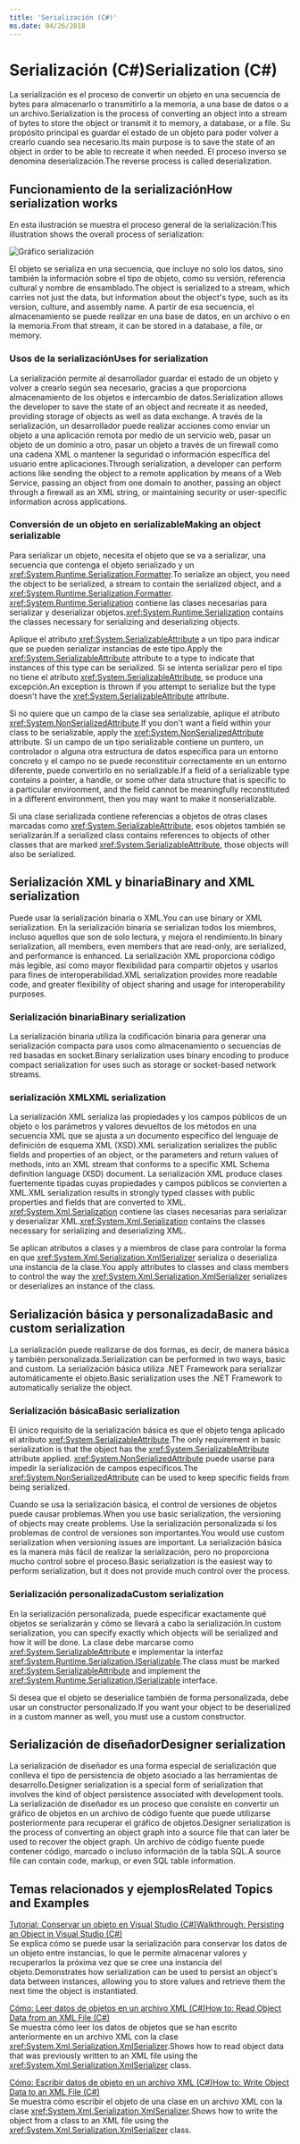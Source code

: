 ```yaml
---
title: 'Serialización (C#)'
ms.date: 04/26/2018
---
```

# <a name="serialization-c"></a><span data-ttu-id="8bc2b-102">Serialización (C#)</span><span class="sxs-lookup"><span data-stu-id="8bc2b-102">Serialization (C#)</span></span>

<span data-ttu-id="8bc2b-103">La serialización es el proceso de convertir un objeto en una secuencia de bytes para almacenarlo o transmitirlo a la memoria, a una base de datos o a un archivo.</span><span class="sxs-lookup"><span data-stu-id="8bc2b-103">Serialization is the process of converting an object into a stream of bytes to store the object or transmit it to memory, a database, or a file.</span></span> <span data-ttu-id="8bc2b-104">Su propósito principal es guardar el estado de un objeto para poder volver a crearlo cuando sea necesario.</span><span class="sxs-lookup"><span data-stu-id="8bc2b-104">Its main purpose is to save the state of an object in order to be able to recreate it when needed.</span></span> <span data-ttu-id="8bc2b-105">El proceso inverso se denomina deserialización.</span><span class="sxs-lookup"><span data-stu-id="8bc2b-105">The reverse process is called deserialization.</span></span>

## <a name="how-serialization-works"></a><span data-ttu-id="8bc2b-106">Funcionamiento de la serialización</span><span class="sxs-lookup"><span data-stu-id="8bc2b-106">How serialization works</span></span>

<span data-ttu-id="8bc2b-107">En esta ilustración se muestra el proceso general de la serialización:</span><span class="sxs-lookup"><span data-stu-id="8bc2b-107">This illustration shows the overall process of serialization:</span></span>

![Gráfico serialización](./media/index/serialization-process.gif)

<span data-ttu-id="8bc2b-109">El objeto se serializa en una secuencia, que incluye no solo los datos, sino también la información sobre el tipo de objeto, como su versión, referencia cultural y nombre de ensamblado.</span><span class="sxs-lookup"><span data-stu-id="8bc2b-109">The object is serialized to a stream, which carries not just the data, but information about the object's type, such as its version, culture, and assembly name.</span></span> <span data-ttu-id="8bc2b-110">A partir de esa secuencia, el almacenamiento se puede realizar en una base de datos, en un archivo o en la memoria.</span><span class="sxs-lookup"><span data-stu-id="8bc2b-110">From that stream, it can be stored in a database, a file, or memory.</span></span>

### <a name="uses-for-serialization"></a><span data-ttu-id="8bc2b-111">Usos de la serialización</span><span class="sxs-lookup"><span data-stu-id="8bc2b-111">Uses for serialization</span></span>

<span data-ttu-id="8bc2b-112">La serialización permite al desarrollador guardar el estado de un objeto y volver a crearlo según sea necesario, gracias a que proporciona almacenamiento de los objetos e intercambio de datos.</span><span class="sxs-lookup"><span data-stu-id="8bc2b-112">Serialization allows the developer to save the state of an object and recreate it as needed, providing storage of objects as well as data exchange.</span></span> <span data-ttu-id="8bc2b-113">A través de la serialización, un desarrollador puede realizar acciones como enviar un objeto a una aplicación remota por medio de un servicio web, pasar un objeto de un dominio a otro, pasar un objeto a través de un firewall como una cadena XML o mantener la seguridad o información específica del usuario entre aplicaciones.</span><span class="sxs-lookup"><span data-stu-id="8bc2b-113">Through serialization, a developer can perform actions like sending the object to a remote application by means of a Web Service, passing an object from one domain to another, passing an object through a firewall as an XML string, or maintaining security or user-specific information across applications.</span></span>

### <a name="making-an-object-serializable"></a><span data-ttu-id="8bc2b-114">Conversión de un objeto en serializable</span><span class="sxs-lookup"><span data-stu-id="8bc2b-114">Making an object serializable</span></span>

<span data-ttu-id="8bc2b-115">Para serializar un objeto, necesita el objeto que se va a serializar, una secuencia que contenga el objeto serializado y un <xref:System.Runtime.Serialization.Formatter>.</span><span class="sxs-lookup"><span data-stu-id="8bc2b-115">To serialize an object, you need the object to be serialized, a stream to contain the serialized object, and a <xref:System.Runtime.Serialization.Formatter>.</span></span> <span data-ttu-id="8bc2b-116"><xref:System.Runtime.Serialization> contiene las clases necesarias para serializar y deserializar objetos.</span><span class="sxs-lookup"><span data-stu-id="8bc2b-116"><xref:System.Runtime.Serialization> contains the classes necessary for serializing and deserializing objects.</span></span>

<span data-ttu-id="8bc2b-117">Aplique el atributo <xref:System.SerializableAttribute> a un tipo para indicar que se pueden serializar instancias de este tipo.</span><span class="sxs-lookup"><span data-stu-id="8bc2b-117">Apply the <xref:System.SerializableAttribute> attribute to a type to indicate that instances of this type can be serialized.</span></span> <span data-ttu-id="8bc2b-118">Si se intenta serializar pero el tipo no tiene el atributo <xref:System.SerializableAttribute>, se produce una excepción.</span><span class="sxs-lookup"><span data-stu-id="8bc2b-118">An  exception is thrown if you attempt to serialize but the type doesn't have the <xref:System.SerializableAttribute> attribute.</span></span>

<span data-ttu-id="8bc2b-119">Si no quiere que un campo de la clase sea serializable, aplique el atributo <xref:System.NonSerializedAttribute>.</span><span class="sxs-lookup"><span data-stu-id="8bc2b-119">If you don't want a field within your class to be serializable, apply the <xref:System.NonSerializedAttribute> attribute.</span></span> <span data-ttu-id="8bc2b-120">Si un campo de un tipo serializable contiene un puntero, un controlador o alguna otra estructura de datos específica para un entorno concreto y el campo no se puede reconstituir correctamente en un entorno diferente, puede convertirlo en no serializable.</span><span class="sxs-lookup"><span data-stu-id="8bc2b-120">If a field of a serializable type contains a pointer, a handle, or some other data structure that is specific to a particular environment, and the field cannot be meaningfully reconstituted in a different environment, then you may want to make it nonserializable.</span></span>

<span data-ttu-id="8bc2b-121">Si una clase serializada contiene referencias a objetos de otras clases marcadas como <xref:System.SerializableAttribute>, esos objetos también se serializarán.</span><span class="sxs-lookup"><span data-stu-id="8bc2b-121">If a serialized class contains references to objects of other classes that are marked <xref:System.SerializableAttribute>, those objects will also be serialized.</span></span>

## <a name="binary-and-xml-serialization"></a><span data-ttu-id="8bc2b-122">Serialización XML y binaria</span><span class="sxs-lookup"><span data-stu-id="8bc2b-122">Binary and XML serialization</span></span>

<span data-ttu-id="8bc2b-123">Puede usar la serialización binaria o XML.</span><span class="sxs-lookup"><span data-stu-id="8bc2b-123">You can use binary or XML serialization.</span></span> <span data-ttu-id="8bc2b-124">En la serialización binaria se serializan todos los miembros, incluso aquellos que son de solo lectura, y mejora el rendimiento.</span><span class="sxs-lookup"><span data-stu-id="8bc2b-124">In binary serialization, all members, even members that are read-only, are serialized, and performance is enhanced.</span></span> <span data-ttu-id="8bc2b-125">La serialización XML proporciona código más legible, así como mayor flexibilidad para compartir objetos y usarlos para fines de interoperabilidad.</span><span class="sxs-lookup"><span data-stu-id="8bc2b-125">XML serialization provides more readable code, and greater flexibility of object sharing and usage for interoperability purposes.</span></span>

### <a name="binary-serialization"></a><span data-ttu-id="8bc2b-126">Serialización binaria</span><span class="sxs-lookup"><span data-stu-id="8bc2b-126">Binary serialization</span></span>

<span data-ttu-id="8bc2b-127">La serialización binaria utiliza la codificación binaria para generar una serialización compacta para usos como almacenamiento o secuencias de red basadas en socket.</span><span class="sxs-lookup"><span data-stu-id="8bc2b-127">Binary serialization uses binary encoding to produce compact serialization for uses such as storage or socket-based network streams.</span></span>

### <a name="xml-serialization"></a><span data-ttu-id="8bc2b-128">serialización XML</span><span class="sxs-lookup"><span data-stu-id="8bc2b-128">XML serialization</span></span>

<span data-ttu-id="8bc2b-129">La serialización XML serializa las propiedades y los campos públicos de un objeto o los parámetros y valores devueltos de los métodos en una secuencia XML que se ajusta a un documento específico del lenguaje de definición de esquema XML (XSD).</span><span class="sxs-lookup"><span data-stu-id="8bc2b-129">XML serialization serializes the public fields and properties of an object, or the parameters and return values of methods, into an XML stream that conforms to a specific XML Schema definition language (XSD) document.</span></span> <span data-ttu-id="8bc2b-130">La serialización XML produce clases fuertemente tipadas cuyas propiedades y campos públicos se convierten a XML.</span><span class="sxs-lookup"><span data-stu-id="8bc2b-130">XML serialization results in strongly typed classes with public properties and fields that are converted to XML.</span></span> <span data-ttu-id="8bc2b-131"><xref:System.Xml.Serialization> contiene las clases necesarias para serializar y deserializar XML.</span><span class="sxs-lookup"><span data-stu-id="8bc2b-131"><xref:System.Xml.Serialization> contains the classes necessary for serializing and deserializing XML.</span></span>

<span data-ttu-id="8bc2b-132">Se aplican atributos a clases y a miembros de clase para controlar la forma en que <xref:System.Xml.Serialization.XmlSerializer> serializa o deserializa una instancia de la clase.</span><span class="sxs-lookup"><span data-stu-id="8bc2b-132">You apply attributes to classes and class members to control the way the <xref:System.Xml.Serialization.XmlSerializer> serializes or deserializes an instance of the class.</span></span>

## <a name="basic-and-custom-serialization"></a><span data-ttu-id="8bc2b-133">Serialización básica y personalizada</span><span class="sxs-lookup"><span data-stu-id="8bc2b-133">Basic and custom serialization</span></span>

<span data-ttu-id="8bc2b-134">La serialización puede realizarse de dos formas, es decir, de manera básica y también personalizada.</span><span class="sxs-lookup"><span data-stu-id="8bc2b-134">Serialization can be performed in two ways, basic and custom.</span></span> <span data-ttu-id="8bc2b-135">La serialización básica utiliza .NET Framework para serializar automáticamente el objeto.</span><span class="sxs-lookup"><span data-stu-id="8bc2b-135">Basic serialization uses the .NET Framework to automatically serialize the object.</span></span>

### <a name="basic-serialization"></a><span data-ttu-id="8bc2b-136">Serialización básica</span><span class="sxs-lookup"><span data-stu-id="8bc2b-136">Basic serialization</span></span>

<span data-ttu-id="8bc2b-137">El único requisito de la serialización básica es que el objeto tenga aplicado el atributo <xref:System.SerializableAttribute>.</span><span class="sxs-lookup"><span data-stu-id="8bc2b-137">The only requirement in basic serialization is that the object has the <xref:System.SerializableAttribute> attribute applied.</span></span> <span data-ttu-id="8bc2b-138"><xref:System.NonSerializedAttribute> puede usarse para impedir la serialización de campos específicos.</span><span class="sxs-lookup"><span data-stu-id="8bc2b-138">The <xref:System.NonSerializedAttribute> can be used to keep specific fields from being serialized.</span></span>

<span data-ttu-id="8bc2b-139">Cuando se usa la serialización básica, el control de versiones de objetos puede causar problemas.</span><span class="sxs-lookup"><span data-stu-id="8bc2b-139">When you use basic serialization, the versioning of objects may create problems.</span></span> <span data-ttu-id="8bc2b-140">Use la serialización personalizada si los problemas de control de versiones son importantes.</span><span class="sxs-lookup"><span data-stu-id="8bc2b-140">You would use custom serialization when versioning issues are important.</span></span> <span data-ttu-id="8bc2b-141">La serialización básica es la manera más fácil de realizar la serialización, pero no proporciona mucho control sobre el proceso.</span><span class="sxs-lookup"><span data-stu-id="8bc2b-141">Basic serialization is the easiest way to perform serialization, but it does not provide much control over the process.</span></span>

### <a name="custom-serialization"></a><span data-ttu-id="8bc2b-142">Serialización personalizada</span><span class="sxs-lookup"><span data-stu-id="8bc2b-142">Custom serialization</span></span>

<span data-ttu-id="8bc2b-143">En la serialización personalizada, puede especificar exactamente qué objetos se serializarán y cómo se llevará a cabo la serialización.</span><span class="sxs-lookup"><span data-stu-id="8bc2b-143">In custom serialization, you can specify exactly which objects will be serialized and how it will be done.</span></span> <span data-ttu-id="8bc2b-144">La clase debe marcarse como <xref:System.SerializableAttribute> e implementar la interfaz <xref:System.Runtime.Serialization.ISerializable>.</span><span class="sxs-lookup"><span data-stu-id="8bc2b-144">The class must be marked <xref:System.SerializableAttribute> and implement the <xref:System.Runtime.Serialization.ISerializable> interface.</span></span>

<span data-ttu-id="8bc2b-145">Si desea que el objeto se deserialice también de forma personalizada, debe usar un constructor personalizado.</span><span class="sxs-lookup"><span data-stu-id="8bc2b-145">If you want your object to be deserialized in a custom manner as well, you must use a custom constructor.</span></span>

## <a name="designer-serialization"></a><span data-ttu-id="8bc2b-146">Serialización de diseñador</span><span class="sxs-lookup"><span data-stu-id="8bc2b-146">Designer serialization</span></span>

<span data-ttu-id="8bc2b-147">La serialización de diseñador es una forma especial de serialización que conlleva el tipo de persistencia de objeto asociado a las herramientas de desarrollo.</span><span class="sxs-lookup"><span data-stu-id="8bc2b-147">Designer serialization is a special form of serialization that involves the kind of object persistence associated with development tools.</span></span> <span data-ttu-id="8bc2b-148">La serialización de diseñador es un proceso que consiste en convertir un gráfico de objetos en un archivo de código fuente que puede utilizarse posteriormente para recuperar el gráfico de objetos.</span><span class="sxs-lookup"><span data-stu-id="8bc2b-148">Designer serialization is the process of converting an object graph into a source file that can later be used to recover the object graph.</span></span> <span data-ttu-id="8bc2b-149">Un archivo de código fuente puede contener código, marcado o incluso información de la tabla SQL.</span><span class="sxs-lookup"><span data-stu-id="8bc2b-149">A source file can contain code, markup, or even SQL table information.</span></span>

## <a name="BKMK_RelatedTopics"></a> <span data-ttu-id="8bc2b-150">Temas relacionados y ejemplos</span><span class="sxs-lookup"><span data-stu-id="8bc2b-150">Related Topics and Examples</span></span>  
[<span data-ttu-id="8bc2b-151">Tutorial: Conservar un objeto en Visual Studio (C#)</span><span class="sxs-lookup"><span data-stu-id="8bc2b-151">Walkthrough: Persisting an Object in Visual Studio (C#)</span></span>](walkthrough-persisting-an-object-in-visual-studio.md)  
<span data-ttu-id="8bc2b-152">Se explica cómo se puede usar la serialización para conservar los datos de un objeto entre instancias, lo que le permite almacenar valores y recuperarlos la próxima vez que se cree una instancia del objeto.</span><span class="sxs-lookup"><span data-stu-id="8bc2b-152">Demonstrates how serialization can be used to persist an object's data between instances, allowing you to store values and retrieve them the next time the object is instantiated.</span></span>

[<span data-ttu-id="8bc2b-153">Cómo: Leer datos de objetos en un archivo XML (C#)</span><span class="sxs-lookup"><span data-stu-id="8bc2b-153">How to: Read Object Data from an XML File (C#)</span></span>](how-to-read-object-data-from-an-xml-file.md)  
 <span data-ttu-id="8bc2b-154">Se muestra cómo leer los datos de objetos que se han escrito anteriormente en un archivo XML con la clase <xref:System.Xml.Serialization.XmlSerializer>.</span><span class="sxs-lookup"><span data-stu-id="8bc2b-154">Shows how to read object data that was previously written to an XML file using the <xref:System.Xml.Serialization.XmlSerializer> class.</span></span>

[<span data-ttu-id="8bc2b-155">Cómo: Escribir datos de objeto en un archivo XML (C#)</span><span class="sxs-lookup"><span data-stu-id="8bc2b-155">How to: Write Object Data to an XML File (C#)</span></span>](how-to-write-object-data-to-an-xml-file.md)  
<span data-ttu-id="8bc2b-156">Se muestra cómo escribir el objeto de una clase en un archivo XML con la clase <xref:System.Xml.Serialization.XmlSerializer>.</span><span class="sxs-lookup"><span data-stu-id="8bc2b-156">Shows how to write the object from a class to an XML file using the <xref:System.Xml.Serialization.XmlSerializer> class.</span></span>
